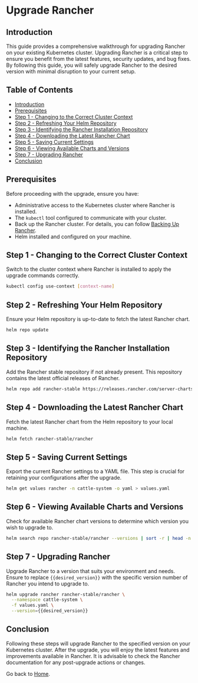 # Upgrade Rancher

## Introduction

This guide provides a comprehensive walkthrough for upgrading Rancher on your existing Kubernetes cluster. Upgrading Rancher is a critical step to ensure you benefit from the latest features, security updates, and bug fixes. By following this guide, you will safely upgrade Rancher to the desired version with minimal disruption to your current setup.

## Table of Contents

- [Introduction](#introduction)
- [Prerequisites](#prerequisites)
- [Step 1 - Changing to the Correct Cluster Context](#step-1---changing-to-the-correct-cluster-context)
- [Step 2 - Refreshing Your Helm Repository](#step-2---refreshing-your-helm-repository)
- [Step 3 - Identifying the Rancher Installation Repository](#step-3---identifying-the-rancher-installation-repository)
- [Step 4 - Downloading the Latest Rancher Chart](#step-4---downloading-the-latest-rancher-chart)
- [Step 5 - Saving Current Settings](#step-5---saving-current-settings)
- [Step 6 - Viewing Available Charts and Versions](#step-6---viewing-available-charts-and-versions)
- [Step 7 - Upgrading Rancher](#step-7---upgrading-rancher)
- [Conclusion](#conclusion)

## Prerequisites

Before proceeding with the upgrade, ensure you have:

- Administrative access to the Kubernetes cluster where Rancher is installed.
- The `kubectl` tool configured to communicate with your cluster.
- Back up the Rancher cluster. For details, you can follow [Backing Up Rancher](./backup-rancher.md).
- Helm installed and configured on your machine.

## Step 1 - Changing to the Correct Cluster Context

Switch to the cluster context where Rancher is installed to apply the upgrade commands correctly.

```bash
kubectl config use-context [context-name]
```

## Step 2 - Refreshing Your Helm Repository

Ensure your Helm repository is up-to-date to fetch the latest Rancher chart.

```bash
helm repo update
```

## Step 3 - Identifying the Rancher Installation Repository

Add the Rancher stable repository if not already present. This repository contains the latest official releases of Rancher.

```bash
helm repo add rancher-stable https://releases.rancher.com/server-charts/stable
```

## Step 4 - Downloading the Latest Rancher Chart

Fetch the latest Rancher chart from the Helm repository to your local machine.

```bash
helm fetch rancher-stable/rancher
```

## Step 5 - Saving Current Settings

Export the current Rancher settings to a YAML file. This step is crucial for retaining your configurations after the upgrade.

```bash
helm get values rancher -n cattle-system -o yaml > values.yaml
```

## Step 6 - Viewing Available Charts and Versions

Check for available Rancher chart versions to determine which version you wish to upgrade to.

```bash
helm search repo rancher-stable/rancher --versions | sort -r | head -n 5
```

## Step 7 - Upgrading Rancher

Upgrade Rancher to a version that suits your environment and needs. Ensure to replace `{{desired_version}}` with the specific version number of Rancher you intend to upgrade to.

```bash
helm upgrade rancher rancher-stable/rancher \
  --namespace cattle-system \
  -f values.yaml \
  --version={{desired_version}}
```

## Conclusion

Following these steps will upgrade Rancher to the specified version on your Kubernetes cluster. After the upgrade, you will enjoy the latest features and improvements available in Rancher. It is advisable to check the Rancher documentation for any post-upgrade actions or changes.

Go back to [Home](../README.md).
